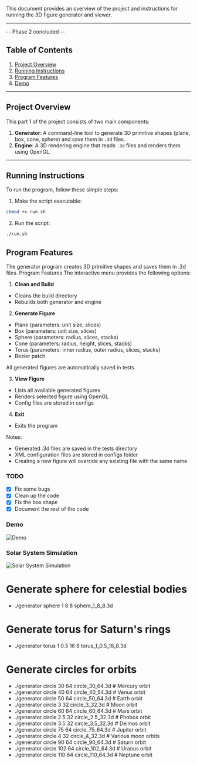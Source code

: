 This document provides an overview of the project and instructions for running the 3D figure generator and viewer.

---

-- Phase 2 concluded --

## Table of Contents
1. [Project Overview](#project-overview)
2. [Running Instructions](#running-instructions)
3. [Program Features](#program-features)
4. [Demo](#demo)

---

## Project Overview

This part 1 of the project consists of two main components:
1. **Generator**: A command-line tool to generate 3D primitive shapes (plane, box, cone, sphere) and save them in `.3d` files.
2. **Engine**: A 3D rendering engine that reads `.3d` files and renders them using OpenGL.

---

## Running Instructions

To run the program, follow these simple steps:

1. Make the script executable:
```bash
chmod +x run.sh
```
2. Run the script:
```bash
./run.sh
```


## Program Features
The generator program creates 3D primitive shapes and saves them in .3d files. 
Program Features
The interactive menu provides the following options:

1. **Clean and Build**
- Cleans the build directory
- Rebuilds both generator and engine

2. **Generate Figure**
- Plane (parameters: unit size, slices)
- Box (parameters: unit size, slices)
- Sphere (parameters: radius, slices, stacks)
- Cone (parameters: radius, height, slices, stacks)
- Torus (parameters: inner radius, outer radius, slices, stacks)
- Bezier patch 

All generated figures are automatically saved in tests

3. **View Figure**

- Lists all available generated figures
- Renders selected figure using OpenGL
- Config files are stored in configs

4. **Exit**
- Exits the program

Notes:

- Generated .3d files are saved in the tests directory
- XML configuration files are stored in configs folder 
- Creating a new figure will override any existing file with the same name


### TODO 
- [x] Fix some bugs
- [x] Clean up the code
- [x] Fix the box shape
- [x] Document the rest of the code 

### Demo
![Demo](https://github.com/diogocsilva12/CG-Project/raw/9a2d0f71306a7a6b5c4671d0377e751600867192/Phase2/usage_example.gif)

### Solar System Simulation
![Solar System Simulation](https://github.com/diogocsilva12/CG-Project/blob/main/Phase3/solarsystem.gif)



# Generate sphere for celestial bodies
- ./generator sphere 1 8 8 sphere_1_8_8.3d

# Generate torus for Saturn's rings
- ./generator torus 1 0.5 16 8 torus_1_0.5_16_8.3d

# Generate circles for orbits
- ./generator circle 30 64 circle_30_64.3d   # Mercury orbit
- ./generator circle 40 64 circle_40_64.3d   # Venus orbit
- ./generator circle 50 64 circle_50_64.3d   # Earth orbit
- ./generator circle 3 32 circle_3_32.3d     # Moon orbit
- ./generator circle 60 64 circle_60_64.3d   # Mars orbit
- ./generator circle 2.5 32 circle_2.5_32.3d # Phobos orbit
- ./generator circle 3.5 32 circle_3.5_32.3d # Deimos orbit
- ./generator circle 75 64 circle_75_64.3d   # Jupiter orbit
- ./generator circle 4 32 circle_4_32.3d     # Various moon orbits
- ./generator circle 90 64 circle_90_64.3d   # Saturn orbit
- ./generator circle 102 64 circle_102_64.3d # Uranus orbit
- ./generator circle 110 64 circle_110_64.3d # Neptune orbit
